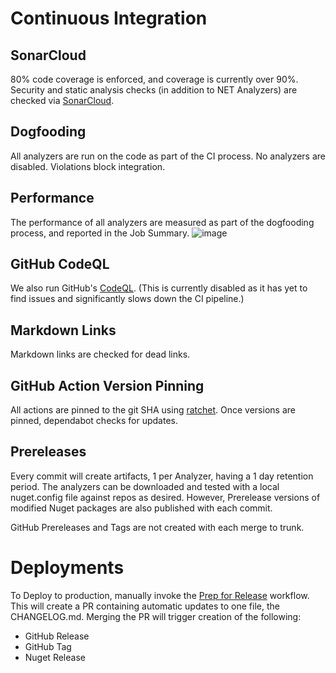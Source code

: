 # Continuous Integration

## SonarCloud

80% code coverage is enforced, and coverage is currently over 90%. Security and static analysis checks (in addition to NET Analyzers) are checked via [SonarCloud](https://www.sonarsource.com/products/sonarcloud).

## Dogfooding

All analyzers are run on the code as part of the CI process. No analyzers are disabled. Violations block integration.

## Performance

The performance of all analyzers are measured as part of the dogfooding process, and reported in the Job Summary.
![image](https://user-images.githubusercontent.com/57269455/215766356-6d6ee7b8-5c15-474b-b69d-15291b2fa0b0.png)

## GitHub CodeQL

We also run GitHub's [CodeQL](https://codeql.github.com). (This is currently disabled as it has yet to find issues and significantly slows down the CI pipeline.)

## Markdown Links

Markdown links are checked for dead links.

## GitHub Action Version Pinning

All actions are pinned to the git SHA using [ratchet](https://github.com/sethvargo/ratchet).
Once versions are pinned, dependabot checks for updates.

## Prereleases

Every commit will create artifacts, 1 per Analyzer, having a 1 day retention period. The analyzers can be downloaded and tested with a local nuget.config file against repos as desired.  However, Prerelease versions of modified Nuget packages are also published with each commit.

GitHub Prereleases and Tags are not created with each merge to trunk.

# Deployments

To Deploy to production, manually invoke the [Prep for Release](https://github.com/philips-software/roslyn-analyzers/actions/workflows/prep-release.yml) workflow. This will create a PR containing automatic updates to one file, the CHANGELOG.md. Merging the PR will trigger creation of the following:
* GitHub Release
* GitHub Tag
* Nuget Release
